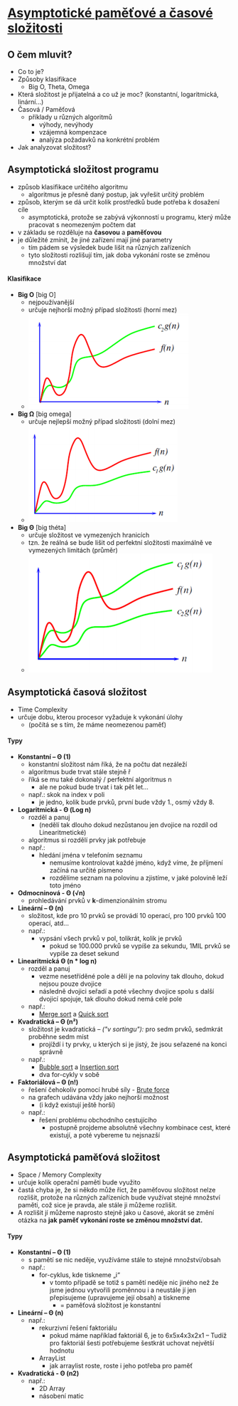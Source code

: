 # [Asymptotické paměťové a časové složitosti](https://youtu.be/zojej6FYgYQ?si=Gn2t4RPM3-uLhTYD)
## O čem mluvit?
- Co to je?
- Způsoby klasifikace 
	- Big O, Theta, Omega
- Která složitost je přijatelná a co už je moc? (konstantní, logaritmická, linární...)
- Časová / Paměťová
    - příklady u různých algoritmů 
	    - výhody, nevýhody
	    - vzájemná kompenzace
	    - analýza požadavků na konkrétní problém
- Jak analyzovat složitost?

## Asymptotická složitost programu
- způsob klasifikace určitého algoritmu
	- algoritmus je přesně daný postup, jak vyřešit určitý problém
- způsob, kterým se dá určit kolik prostředků bude potřeba k dosažení cíle
	- asymptotická, protože se zabývá výkonností u programu, který může pracovat s neomezeným počtem dat
- v základu se rozděluje na **časovou** a **paměťovou**
- je důležité zmínit, že jiné zařízení mají jiné parametry
	- tím pádem se výsledek bude lišit na různých zařízeních 
	- tyto složitosti rozlišují tím, jak doba vykonání roste se změnou množství dat

#### Klasifikace
- **Big O** [big O]
	- nejpoužívanější
	- určuje nejhorší možný případ složitosti (horní mez)
	- ![BigO](../images/06_bigo.png)
- **Big Ω** [big omega]
	- určuje nejlepší možný případ složitosti (dolní mez)
	- ![BigO](../images/06_bigomega.png)
- **Big Θ** [big théta]
	- určuje složitost ve vymezených hranicích
	- tzn. že reálná se bude lišit od perfektní složitosti maximálně ve vymezených limitách (průměr)
	- ![BigO](../images/06_bigtheta.png)

## Asymptotická časová složitost
- Time Complexity
- určuje dobu, kterou procesor vyžaduje k vykonání úlohy
	- (počítá se s tím, že máme neomezenou paměť)

#### Typy
- **Konstantní – Θ (1)**
	- konstantní složitost nám říká, že na počtu dat nezáleží
	- algoritmus bude trvat stále stejně ř
	- říká se mu také dokonalý / perfektní algoritmus n
		- ale ne pokud bude trvat i tak pět let...
	- např.: skok na index v poli 
		- je jedno, kolik bude prvků, první bude vždy 1., osmý vždy 8.
- **Logaritmická - Θ (Log n)**
	- rozděl a panuj 
		- (nedělí tak dlouho dokud nezůstanou jen dvojice na rozdíl od Linearitmetické)
	- algoritmus si rozdělí prvky jak potřebuje
	- např.: 
		- hledání jména v telefoním seznamu 
			- nemusíme kontrolovat každé jméno, když víme, že příjmení začíná na určité písmeno 
			- rozdělíme seznam na polovinu a zjistíme, v jaké polovině leží toto jméno
- **Odmocninová - Θ (√n)**
	- prohledávání prvků v **k**-dimenzionálním stromu
- **Lineární – Θ (n)**
	- složitost, kde pro 10 prvků se provádí 10 operací, pro 100 prvků 100 operací, atd...
	- např.: 
		- vypsání všech prvků v pol, tolikrát, kolik je prvků
			- pokud se 100.000 prvků se vypíše za sekundu, 1MIL prvků se vypíše za deset sekund
- **Linearitmická Θ (n * log n)**
	- rozděl a panuj
		- vezme nesetříděné pole a dělí je na poloviny tak dlouho, dokud nejsou pouze dvojice
		- následně dvojici seřadí a poté všechny dvojice spolu s další dvojicí spojuje, tak dlouho dokud nemá celé pole
	- např.: 
		- [Merge sort](02%20-%20Algoritmizace%20-%20Grafy,%20Prohlédávání%20stavového%20prostoru,%20Řazení####%20Merge%20sort) a [Quick sort](02%20-%20Algoritmizace%20-%20Grafy,%20Prohlédávání%20stavového%20prostoru,%20Řazení####%20Quick%20sort)
- **Kvadratická – Θ (n²)**
	- složitost je kvadratická – *("v sortingu"):* pro sedm prvků, sedmkrát proběhne sedm míst
		- projíždí i ty prvky, u kterých si je jistý, že jsou seřazené na konci správně
	- např.: 
		- [Bubble sort](02%20-%20Algoritmizace%20-%20Grafy,%20Prohlédávání%20stavového%20prostoru,%20Řazení####%20Bubble%20sort) a [Insertion sort](02%20-%20Algoritmizace%20-%20Grafy,%20Prohlédávání%20stavového%20prostoru,%20Řazení####%20Insertion%20sort)
		- dva for-cykly v sobě
- **Faktoriálová – Θ (n!)**
	- řešení čehokoliv pomocí hrubé síly - [Brute force](03%20-%20Algoritmizace%20-%20Rekurze,%20Brute%20Force,%20Heuristiky,%20Nedeterministické%20algoritmy##%20Brute%20force)
	- na grafech udávána vždy jako nejhorší možnost
		- (i když existují ještě horší) 
	- např.: 
		- řešení problému obchodního cestujícího
			- postupně projdeme absolutně všechny kombinace cest, které existují, a poté vybereme tu nejsnazší

## Asymptotická paměťová složitost
- Space / Memory Complexity
- určuje kolik operační paměti bude využito
- častá chyba je, že si někdo může říct, že paměťovou složitost nelze rozlišit, protože na různých zařízeních bude využívat stejné množství paměti, což sice je pravda, ale stále ji můžeme rozlišit. 
- A rozlišit jí můžeme naprosto stejně jako u časové, akorát se změní otázka na **jak** **paměť vykonání roste se změnou množství dat.**

#### Typy
- **Konstantní – Θ (1)**
	- s pamětí se nic neděje, využíváme stále to stejné množství/obsah
	- např.: 
		- for-cyklus, kde tiskneme „i“ 
			- v tomto případě se totiž s pamětí neděje nic jiného než že jsme jednou vytvořili proměnnou i a neustále jí jen přepisujeme (upravujeme její obsah) a tiskneme 
				- = paměťová složitost je konstantní
- **Lineární – Θ (n)**
	- např.: 
		- rekurzivní řešení faktoriálu 
			- pokud máme například faktoriál 6, je to 6x5x4x3x2x1 – Tudíž pro faktoriál šesti potřebujeme šestkrát uchovat největší hodnotu
		- ArrayList
			- jak arraylist roste, roste i jeho potřeba pro paměť
- **Kvadratická - Θ (n2)**
	- např.: 
		- 2D Array
		- násobení matic
